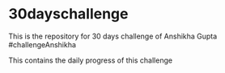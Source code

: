 # 30dayschallenge
  This is the repository for 30 days challenge of Anshikha Gupta #challengeAnshikha
  
  This contains the daily progress of this challenge
